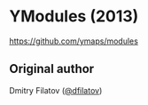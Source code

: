 # YModules (2013)

https://github.com/ymaps/modules

## Original author

Dmitry Filatov ([@dfilatov](https://github.com/dfilatov))
